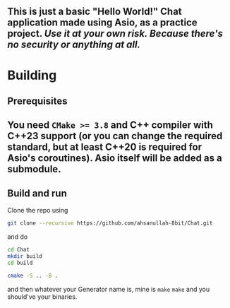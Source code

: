 This is just a basic "Hello World!" Chat application made using Asio, as a practice project. *Use it at your own risk. Because there's no security or anything at all.*
---

# Building
## Prerequisites
You need `CMake >= 3.8` and C++ compiler with C++23 support (or you can change the required standard, but at least C++20 is required for Asio's coroutines). Asio itself will be added as a submodule.
---

## Build and run
Clone the repo using
```bash
git clone --recursive https://github.com/ahsanullah-8bit/Chat.git
```
and do
```bash
cd Chat
mkdir build
cd build

cmake -S .. -B .
```

and then whatever your Generator name is, mine is `make`
```make```
and you should've your binaries.
